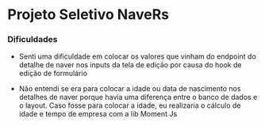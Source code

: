 # Projeto Seletivo NaveRs


### Dificuldades

* Senti uma dificuldade em colocar os valores que vinham do endpoint do detalhe de naver nos inputs da tela de edição por causa do hook de edição de formulário

* Não entendi se era para colocar a idade ou data de nascimento nos detalhes de naver porque havia uma diferença entre o banco de dados e o layout. Caso fosse para colocar a idade, eu realizaria o cálculo de idade e tempo de empresa com a lib Moment Js